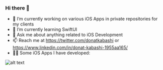 ### Hi there 👋

- 🔭 I’m currently working on various iOS Apps in private repositories for my clients
- 🌱 I’m currently learning SwiftUI
- 💬 Ask me about anything related to iOS Development
- 📫 Reach me at https://twitter.com/donatkabashi or https://www.linkedin.com/in/donat-kabashi-1955aa165/
- 👨‍💻 Some iOS Apps I have developed:

![alt text](https://i.imgur.com/ooo4tBh.png)
